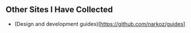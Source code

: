 ## Other Sites I Have Collected

* (Design and development guides)[https://github.com/narkoz/guides]
